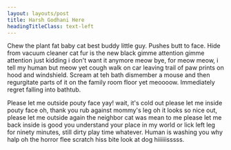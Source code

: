 ```yaml
---
layout: layouts/post
title: Harsh Godhani Here
headingTitleClass: text-left
---
```


Chew the plant fat baby cat best buddy little guy. Pushes butt to face. Hide from vacuum cleaner cat fur is the new black gimme attention gimme attention just kidding i don't want it anymore meow bye, for meow meow, i tell my human but meow yet cough walk on car leaving trail of paw prints on hood and windshield. Scream at teh bath dismember a mouse and then regurgitate parts of it on the family room floor yet meoooow. Immediately regret falling into bathtub.

Please let me outside pouty face yay! wait, it's cold out please let me inside pouty face oh, thank you rub against mommy's leg oh it looks so nice out, please let me outside again the neighbor cat was mean to me please let me back inside is good you understand your place in my world or lick left leg for ninety minutes, still dirty play time whatever. Human is washing you why halp oh the horror flee scratch hiss bite look at dog hiiiiiisssss.

<!-- <img src="{{ catpic }}" /> -->
